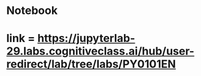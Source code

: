 # Notebook
# link = https://jupyterlab-29.labs.cognitiveclass.ai/hub/user-redirect/lab/tree/labs/PY0101EN
